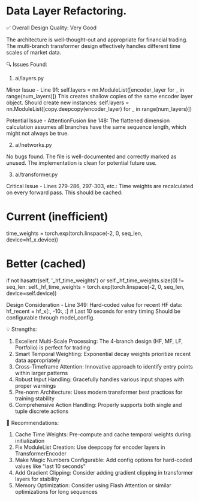 
# Data Layer Refactoring.

  ✅ Overall Design Quality: Very Good

  The architecture is well-thought-out and appropriate for financial trading. The multi-branch transformer design effectively handles different time scales of market data.

  🔍 Issues Found:

  1. ai/layers.py

  Minor Issue - Line 91:
  self.layers = nn.ModuleList([encoder_layer for _ in range(num_layers)])
  This creates shallow copies of the same encoder layer object. Should create new instances:
  self.layers = nn.ModuleList([copy.deepcopy(encoder_layer) for _ in range(num_layers)])

  Potential Issue - AttentionFusion line 148:
  The flattened dimension calculation assumes all branches have the same sequence length, which might not always be true.

  2. ai/networks.py

  No bugs found. The file is well-documented and correctly marked as unused. The implementation is clean for potential future use.

  3. ai/transformer.py

  Critical Issue - Lines 279-286, 297-303, etc.:
  Time weights are recalculated on every forward pass. This should be cached:
  # Current (inefficient)
  time_weights = torch.exp(torch.linspace(-2, 0, seq_len, device=hf_x.device))

  # Better (cached)
  if not hasattr(self, '_hf_time_weights') or self._hf_time_weights.size(0) != seq_len:
      self._hf_time_weights = torch.exp(torch.linspace(-2, 0, seq_len, device=self.device))

  Design Consideration - Line 349:
  Hard-coded value for recent HF data:
  hf_recent = hf_x[:, -10:, :]  # Last 10 seconds for entry timing
  Should be configurable through model_config.

  💡 Strengths:

  1. Excellent Multi-Scale Processing: The 4-branch design (HF, MF, LF, Portfolio) is perfect for trading
  2. Smart Temporal Weighting: Exponential decay weights prioritize recent data appropriately
  3. Cross-Timeframe Attention: Innovative approach to identify entry points within larger patterns
  4. Robust Input Handling: Gracefully handles various input shapes with proper warnings
  5. Pre-norm Architecture: Uses modern transformer best practices for training stability
  6. Comprehensive Action Handling: Properly supports both single and tuple discrete actions

  🚀 Recommendations:

  1. Cache Time Weights: Pre-compute and cache temporal weights during initialization
  2. Fix ModuleList Creation: Use deepcopy for encoder layers in TransformerEncoder
  3. Make Magic Numbers Configurable: Add config options for hard-coded values like "last 10 seconds"
  4. Add Gradient Clipping: Consider adding gradient clipping in transformer layers for stability
  5. Memory Optimization: Consider using Flash Attention or similar optimizations for long sequences
